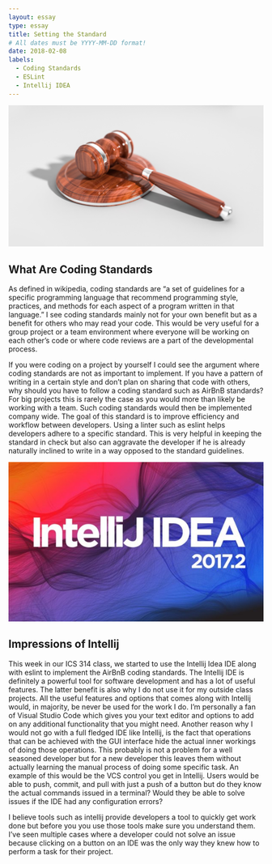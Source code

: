 ```yaml
---
layout: essay
type: essay
title: Setting the Standard
# All dates must be YYYY-MM-DD format!
date: 2018-02-08
labels:
  - Coding Standards
  - ESLint
  - Intellij IDEA
---
```


<img class="ui tiny left circular floated image" src="../images/anvil.jpeg">

## What Are Coding Standards

As defined in wikipedia, coding standards are “a set of guidelines for a specific programming language that recommend programming style, practices, and methods for each aspect of a program written in that language.” I see coding standards mainly not for your own benefit but as a benefit for others who may read your code. This would be very useful for a group project or a team environment where everyone will be working on each other’s code or where code reviews are a part of the developmental process.

If you were coding on a project by yourself I could see the argument where coding standards are not as important to implement. If you have a pattern of writing in a certain style and don’t plan on sharing that code with others, why should you have to follow a coding standard such as AirBnB standards? For big projects this is rarely the case as you would more than likely be working with a team. Such coding standards would then be implemented company wide. The goal of this standard is to improve efficiency and workflow between developers. Using a linter such as eslint helps developers adhere to a specific standard. This is very helpful in keeping the standard in check but also can aggravate the developer if he is already naturally inclined to write in a way opposed to the standard guidelines.

<img class="ui tiny left circular floated image" src="../images/intellij.jpg">

## Impressions of Intellij

This week in our ICS 314 class, we started to use the Intellij Idea IDE along with eslint to implement the AirBnB coding standards. The Intellij IDE is definitely a powerful tool for software development and has a lot of useful features. The latter benefit is also why I do not use it for my outside class projects. All the useful features and options that comes along with Intellij would, in majority, be never be used for the work I do. I’m personally a fan of Visual Studio Code which gives you your text editor and options to add on any additional functionality that you might need. Another reason why I would not go with a full fledged IDE like Intellij, is the fact that operations that can be achieved with the GUI interface hide the actual inner workings of doing those operations. This probably is not a problem for a well seasoned developer but for a new developer this leaves them without actually learning the manual process of doing some specific task. An example of this would be the VCS control you get in Intellij. Users would be able to push, commit, and pull with just a push of a button but do they know the actual commands issued in a terminal? Would they be able to solve issues if the IDE had any configuration errors?

I believe tools such as intellij provide developers a tool to quickly get work done but before you you use those tools make sure you understand them. I’ve seen multiple cases where a developer could not solve an issue because clicking on a button on an IDE was the only way they knew how to perform a task for their project. 
